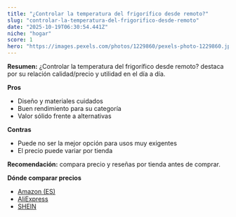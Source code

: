 ```yaml
---
title: "¿Controlar la temperatura del frigorífico desde remoto?"
slug: "controlar-la-temperatura-del-frigorifico-desde-remoto"
date: "2025-10-19T06:30:54.441Z"
niche: "hogar"
score: 1
hero: "https://images.pexels.com/photos/1229860/pexels-photo-1229860.jpeg?auto=compress&cs=tinysrgb&fit=crop&h=627&w=1200&auto=compress&cs=tinysrgb&w=1200&h=675&fit=crop"
---
```


**Resumen:** ¿Controlar la temperatura del frigorífico desde remoto? destaca por su relación calidad/precio y utilidad en el día a día.

**Pros**
- Diseño y materiales cuidados
- Buen rendimiento para su categoría
- Valor sólido frente a alternativas

**Contras**
- Puede no ser la mejor opción para usos muy exigentes
- El precio puede variar por tienda

**Recomendación:** compara precio y reseñas por tienda antes de comprar.

**Dónde comparar precios**
- [Amazon (ES)](https://www.amazon.es/s?k=%C2%BFControlar%20la%20temperatura%20del%20frigor%C3%ADfico%20desde%20remoto%3F&tag=teknovashop25-21)
- [AliExpress](https://www.aliexpress.com/wholesale?SearchText=%C2%BFControlar%20la%20temperatura%20del%20frigor%C3%ADfico%20desde%20remoto%3F)
- [SHEIN](https://www.shein.com/pdsearch/%C2%BFControlar%20la%20temperatura%20del%20frigor%C3%ADfico%20desde%20remoto%3F)